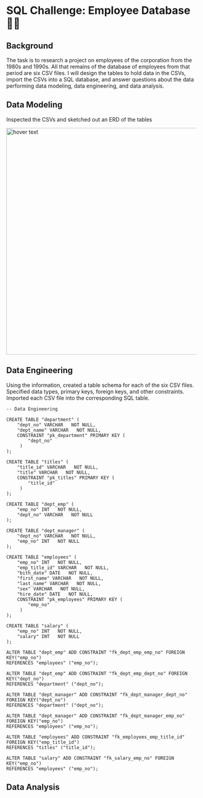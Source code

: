 # SQL Challenge: Employee Database :technologist:

## Background
The task is to research a project on employees of the corporation from the 1980s and 1990s. All that remains of the database of employees from that period are six CSV files.
I will design the tables to hold data in the CSVs, import the CSVs into a SQL database, and answer questions about the data performing data modeling, data engineering, and data analysis.

## Data Modeling
Inspected the CSVs and sketched out an ERD of the tables

<img src="https://github.com/blancacarretero/sql-challenge/blob/main/images/ERD.png?raw=true" width="600" title="hover text">

## Data Engineering
Using the information, created a table schema for each of the six CSV files. Specified data types, primary keys, foreign keys, and other constraints. 
Imported each CSV file into the corresponding SQL table.

```
-- Data Engineering

CREATE TABLE "department" (
    "dept_no" VARCHAR   NOT NULL,
    "dept_name" VARCHAR   NOT NULL,
    CONSTRAINT "pk_department" PRIMARY KEY (
        "dept_no"
     )
);

CREATE TABLE "titles" (
    "title_id" VARCHAR   NOT NULL,
    "title" VARCHAR   NOT NULL,
    CONSTRAINT "pk_titles" PRIMARY KEY (
        "title_id"
     )
);

CREATE TABLE "dept_emp" (
    "emp_no" INT   NOT NULL,
    "dept_no" VARCHAR   NOT NULL
);

CREATE TABLE "dept_manager" (
    "dept_no" VARCHAR   NOT NULL,
    "emp_no" INT   NOT NULL
);

CREATE TABLE "employees" (
    "emp_no" INT   NOT NULL,
    "emp_title_id" VARCHAR   NOT NULL,
    "bith_date" DATE   NOT NULL,
    "first_name" VARCHAR   NOT NULL,
    "last_name" VARCHAR   NOT NULL,
    "sex" VARCHAR   NOT NULL,
    "hire_date" DATE   NOT NULL,
    CONSTRAINT "pk_employees" PRIMARY KEY (
        "emp_no"
     )
);

CREATE TABLE "salary" (
    "emp_no" INT   NOT NULL,
    "salary" INT   NOT NULL
);

ALTER TABLE "dept_emp" ADD CONSTRAINT "fk_dept_emp_emp_no" FOREIGN KEY("emp_no")
REFERENCES "employees" ("emp_no");

ALTER TABLE "dept_emp" ADD CONSTRAINT "fk_dept_emp_dept_no" FOREIGN KEY("dept_no")
REFERENCES "department" ("dept_no");

ALTER TABLE "dept_manager" ADD CONSTRAINT "fk_dept_manager_dept_no" FOREIGN KEY("dept_no")
REFERENCES "department" ("dept_no");

ALTER TABLE "dept_manager" ADD CONSTRAINT "fk_dept_manager_emp_no" FOREIGN KEY("emp_no")
REFERENCES "employees" ("emp_no");

ALTER TABLE "employees" ADD CONSTRAINT "fk_employees_emp_title_id" FOREIGN KEY("emp_title_id")
REFERENCES "titles" ("title_id");

ALTER TABLE "salary" ADD CONSTRAINT "fk_salary_emp_no" FOREIGN KEY("emp_no")
REFERENCES "employees" ("emp_no");
```

## Data Analysis
